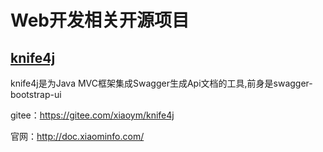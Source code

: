 # Web开发相关开源项目



## [knife4j](https://gitee.com/xiaoym/knife4j)

knife4j是为Java MVC框架集成Swagger生成Api文档的工具,前身是swagger-bootstrap-ui

gitee：https://gitee.com/xiaoym/knife4j

官网：http://doc.xiaominfo.com/


